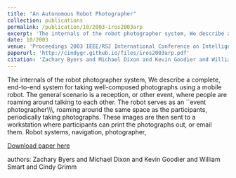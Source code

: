 ```yaml
---
title: "An Autonomous Robot Photographer"
collection: publications
permalink: /publication/10/2003-iros2003arp
excerpt: 'The internals of the robot photographer system, We describe a complete,  end-to-end system for taking well-composed photographs using a mobile robot. The general scenario is a reception,  or other event,  where people are roaming around talking to each other. The robot serves as an ``event photographer\\\\\\,  roaming around the same space as the participants,  periodically taking photographs. These images are then sent to a workstation where participants can print the photographs out,  or email them.  Robot systems,  navigation,  photographer, '
date: 10/2003
venue: 'Proceedings 2003 IEEE/RSJ International Conference on Intelligent Robots and Systems (IROS 2003)'
paperurl: 'http://cindygr.github.io/files/iros2003arp.pdf'
citation: 'Zachary Byers and Michael Dixon and Kevin Goodier and William Smart and Cindy Grimm'
---
```

The internals of the robot photographer system, We describe a complete,  end-to-end system for taking well-composed photographs using a mobile robot. The general scenario is a reception,  or other event,  where people are roaming around talking to each other. The robot serves as an ``event photographer\\\\\\,  roaming around the same space as the participants,  periodically taking photographs. These images are then sent to a workstation where participants can print the photographs out,  or email them.  Robot systems,  navigation,  photographer, 

[Download paper here](http://cindygr.github.io/files/iros2003arp.pdf)

authors: Zachary Byers and Michael Dixon and Kevin Goodier and William Smart and Cindy Grimm